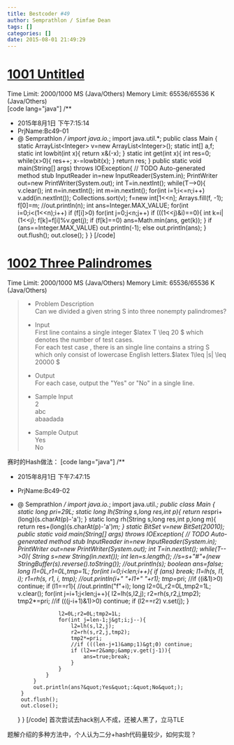 ```yaml
---
title: Bestcoder #49
author: Semprathlon / Simfae Dean
tags: []
categories: []
date: 2015-08-01 21:49:29
---
```

[1001 Untitled](http://bestcoder.hdu.edu.cn/contests/contest_showproblem.php?cid=611&pid=1001)
====
Time Limit: 2000/1000 MS (Java/Others) Memory Limit: 65536/65536 K (Java/Others)   
[code lang="java"]
/**
 * 2015年8月1日 下午7:15:14
 * PrjName:Bc49-01
 * @ Semprathlon
 */
import java.io.*;
import java.util.*;
public class Main {
    static ArrayList&lt;Integer&gt; v=new ArrayList&lt;Integer&gt;();
    static int[] a,f;
    static int lowbit(int x){
        return x&amp;(-x);
    }
    static int get(int x){
        int res=0;
        while(x&gt;0){
            res++;
            x-=lowbit(x);
        }
        return res;
    }
    public static void main(String[] args) throws IOException{
        // TODO Auto-generated method stub
        InputReader in=new InputReader(System.in);
        PrintWriter out=new PrintWriter(System.out);
        int T=in.nextInt();
        while(T--&gt;0){
            v.clear();
            int n=in.nextInt();
            int m=in.nextInt();
            for(int i=1;i&lt;=n;i++)
                v.add(in.nextInt());
            Collections.sort(v);
            f=new int[1&lt;&lt;n];
            Arrays.fill(f, -1);
            f[0]=m;
            //out.println(n);
            int ans=Integer.MAX_VALUE;
            for(int i=0;i&lt;(1&lt;&lt;n);i++)
                if (f[i]&gt;0)
                    for(int j=0;j&lt;n;j++)
                        if (((1&lt;&lt;j)&amp;i)==0){
                            int k=i|(1&lt;&lt;j);
                            f[k]=f[i]%v.get(j);
                            if (f[k]==0)
                                ans=Math.min(ans, get(k));
                        }
            if (ans==Integer.MAX_VALUE) out.println(-1);
            else out.println(ans);
        }
        out.flush();
        out.close();
    }
}
[/code]

[1002 Three Palindromes](http://bestcoder.hdu.edu.cn/contests/contest_showproblem.php?cid=611&pid=1002)
====
Time Limit: 2000/1000 MS (Java/Others) Memory Limit: 65536/65536 K (Java/Others)    
> * Problem Description   
> Can we divided a given string S into three nonempty palindromes?   
> 
> * Input   
> First line contains a single integer $latex T \leq 20 $ which denotes the number of test cases.   
> For each test case , there is an single line contains a string S which only consist of lowercase English letters.$latex 1\leq |s| \leq 20000 $  
> 
> * Output   
> For each case, output the "Yes" or "No" in a single line.   
> 
> * Sample Input   
> 2   
> abc   
> abaadada   
> 
> * Sample Output   
> Yes   
> No   

赛时的Hash做法：
[code lang="java"]
/**
 * 2015年8月1日 下午7:47:15
 * PrjName:Bc49-02
 * @ Semprathlon
 */
import java.io.*;
import java.util.*;
public class Main {
    static long pri=29L;
    static long lh(String s,long res,int p){
        return res*pri+(long)(s.charAt(p)-'a');
    }
    static long rh(String s,long res,int p,long m){
        return res+(long)(s.charAt(p)-'a')*m;
    }
    static BitSet v=new BitSet(20010);
    public static void main(String[] args) throws IOException{
        // TODO Auto-generated method stub
        InputReader in=new InputReader(System.in);
        PrintWriter out=new PrintWriter(System.out);
        int T=in.nextInt();
        while(T--&gt;0){
            String s=new String(in.next());
            int len=s.length();
            //s=s+&quot;#&quot;+(new StringBuffer(s).reverse().toString());
            //out.println(s);
            boolean ans=false;
            long l1=0L,r1=0L,tmp=1L;
            for(int i=0;i&lt;len;i++){
                if (ans) break;
                l1=lh(s, l1, i);
                r1=rh(s, r1, i, tmp);
                //out.println(i+&quot; &quot;+l1+&quot; &quot;+r1);
                tmp*=pri;
                //if ((i&amp;1)&gt;0) continue;
                if (l1==r1){
                    //out.println(&quot;f&quot;+i);
                    long l2=0L,r2=0L,tmp2=1L;
                    v.clear();
                    for(int j=i+1;j&lt;len;j++){
                        l2=lh(s,l2,j);
                        r2=rh(s,r2,j,tmp2);
                        tmp2*=pri;
                        //if (((j-i+1)&amp;1)&gt;0) continue;
                        if (l2==r2) v.set(j);
                    }
                    
                    l2=0L;r2=0L;tmp2=1L;
                    for(int j=len-1;j&gt;i;j--){
                        l2=lh(s,l2,j);
                        r2=rh(s,r2,j,tmp2);
                        tmp2*=pri;
                        //if (((len-j+1)&amp;1)&gt;0) continue;
                        if (l2==r2&amp;&amp;v.get(j-1)){
                            ans=true;break;
                        }
                    }
                }
            }
            out.println(ans?&quot;Yes&quot;:&quot;No&quot;);
        }
        out.flush();
        out.close();
    }
}
[/code]
首次尝试去hack别人不成，还被人黑了，立马TLE

题解介绍的多种方法中，个人认为二分+hash代码量较少，如何实现？